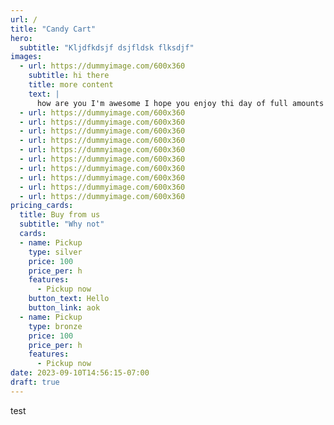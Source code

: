 ```yaml
---
url: /
title: "Candy Cart"
hero:
  subtitle: "Kljdfkdsjf dsjfldsk flksdjf"
images:
  - url: https://dummyimage.com/600x360
    subtitle: hi there
    title: more content
    text: |
      how are you I'm awesome I hope you enjoy thi day of full amounts of content
  - url: https://dummyimage.com/600x360
  - url: https://dummyimage.com/600x360
  - url: https://dummyimage.com/600x360
  - url: https://dummyimage.com/600x360
  - url: https://dummyimage.com/600x360
  - url: https://dummyimage.com/600x360
  - url: https://dummyimage.com/600x360
  - url: https://dummyimage.com/600x360
  - url: https://dummyimage.com/600x360
  - url: https://dummyimage.com/600x360
pricing_cards:
  title: Buy from us
  subtitle: "Why not"
  cards:
  - name: Pickup
    type: silver
    price: 100
    price_per: h
    features:
      - Pickup now
    button_text: Hello
    button_link: aok
  - name: Pickup
    type: bronze
    price: 100
    price_per: h
    features:
      - Pickup now
date: 2023-09-10T14:56:15-07:00
draft: true
---
```


test